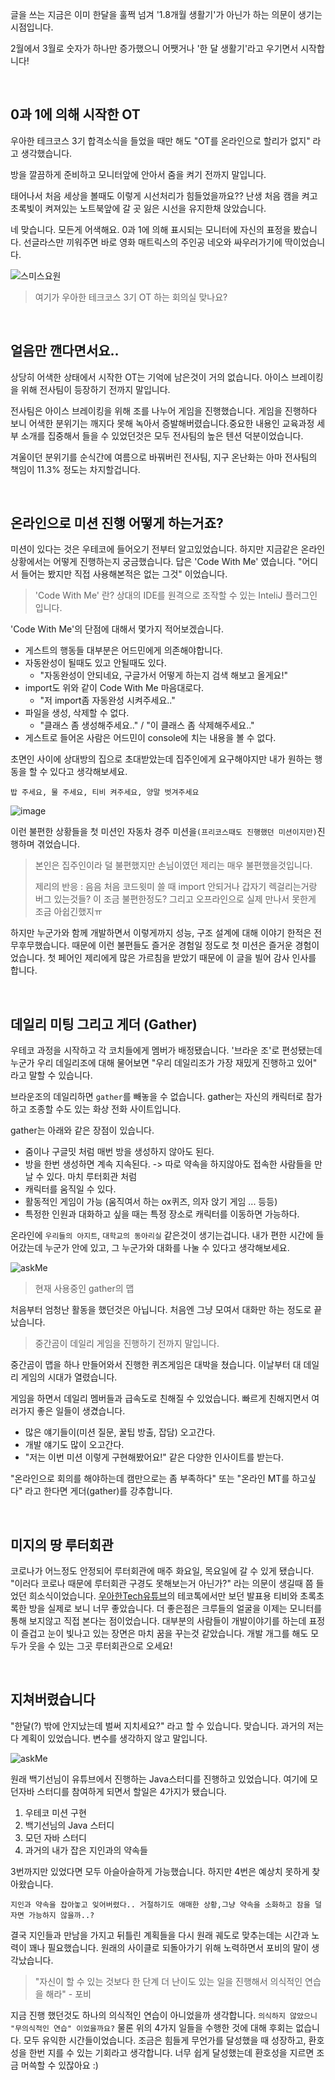 글을 쓰는 지금은 이미 한달을 훌쩍 넘겨 '1.8개월 생활기'가 아닌가 하는 의문이 생기는 시점입니다.

2월에서 3월로 숫자가 하나만 증가했으니 어쨋거나 '한 달 생활기'라고 우기면서 시작합니다!

<br>

## 0과 1에 의해 시작한 OT
우아한 테크코스 3기 합격소식을 들었을 때만 해도 "OT를 온라인으로 할리가 없지" 라고 생각했습니다.

방을 깔끔하게 준비하고 모니터앞에 안아서 줌을 켜기 전까지 말입니다.

태어나서 처음 세상을 볼때도 이렇게 시선처리가 힘들었을까요?? 난생 처음 캠을 켜고 초록빛이 켜져있는 노트북앞에 갈 곳 잃은 시선을 유지한채 앉았습니다.

네 맞습니다. 모든게 어색해요. 0과 1에 의해 표시되는 모니터에 자신의 표정을 봤습니다. 선글라스만 끼워주면 바로 영화 매트릭스의 주인공 네오와 싸우러가기에 딱이었습니다.


![스미스요원](https://img1.daumcdn.net/thumb/R1280x0/?scode=mtistory2&fname=https%3A%2F%2Fblog.kakaocdn.net%2Fdn%2FEgBQ0%2Fbtq05n1hTSG%2FQ46PDKrUzOhSMgUjMcrj3K%2Fimg.jpg)

> 여기가 우아한 테크코스 3기 OT 하는 회의실 맞나요?

<br>

## 얼음만 깬다면서요..
상당히 어색한 상태에서 시작한 OT는 기억에 남은것이 거의 없습니다. 아이스 브레이킹을 위해 전사팀이 등장하기 전까지 말입니다.

전사팀은 아이스 브레이킹을 위해 조를 나누어 게임을 진행했습니다. 게임을 진행하다 보니 어색한 분위기는 깨지다 못해 녹아서 증발해버렸습니다.중요한 내용인 교육과정 세부 소개를 집중해서 들을 수 있었던것은 모두 전사팀의 높은 텐션 덕분이었습니다.

겨울이던 분위기를 순식간에 여름으로 바꿔버린 전사팀, 지구 온난화는 아마 전사팀의 책임이 11.3% 정도는 차지할겁니다.

<br>

## 온라인으로 미션 진행 어떻게 하는거죠?
미션이 있다는 것은 우테코에 들어오기 전부터 알고있었습니다. 하지만 지금같은 온라인 상황에서는 어떻게 진행하는지 궁금했습니다.
답은 'Code With Me' 였습니다. "어디서 들어는 봤지만 직접 사용해본적은 없는 그것" 이었습니다.

> 'Code With Me' 란? 상대의 IDE를 원격으로 조작할 수 있는 InteliJ 플러그인 입니다.

'Code With Me'의 단점에 대해서 몇가지 적어보겠습니다.
* 게스트의 행동들 대부분은 어드민에게 의존해야합니다.
* 자동완성이 될때도 있고 안될때도 있다.
    + "자동완성이 안되네요, 구글가서 어떻게 하는지 검색 해보고 올게요!"
* import도 위와 같이 Code With Me 마음대로다.
    + "저 import좀 자동완성 시켜주세요.."
* 파일을 생성, 삭제할 수 없다.
    + "클래스 좀 생성해주세요.." / "이 클래스 좀 삭제해주세요.."
* 게스트로 들어온 사람은 어드민이 console에 치는 내용을 볼 수 없다.

초면인 사이에 상대방의 집으로 초대받았는데 집주인에게 요구해야지만 내가 원하는 행동을 할 수 있다고 생각해보세요.

```밥 주세요, 물 주세요, 티비 켜주세요, 양말 벗겨주세요```

![image](https://user-images.githubusercontent.com/57378410/112709652-a2da8780-8efe-11eb-8e15-5c378772d904.png)

이런 불편한 상황들을 첫 미션인 자동차 경주 미션을```(프리코스때도 진행했던 미션이지만)```진행하며 겪었습니다.
> 본인은 집주인이라 덜 불편했지만 손님이였던 제리는 매우 불편했을것입니다.
> 
> 제리의 반응 :
> 음음 처음 코드윗미 쓸 때 
> import 안되거나 갑자기 렉걸리는거랑 버그 있는것들? 이 조금 불편한정도?
> 그리고 오프라인으로 실제 만나서 못한게 조금 아쉽긴했지ㅠ

하지만 누군가와 함께 개발하면서 이렇게까지 성능, 구조 설계에 대해 이야기 한적은 전무후무했습니다. 때문에 이런 불편들도 즐거운 경험일 정도로 첫 미션은 즐거운 경험이었습니다. 첫 페어인 제리에게 많은 가르침을 받았기 때문에 이 글을 빌어 감사 인사를 합니다.

<br>

## 데일리 미팅 그리고 게더 (Gather)
우테코 과정을 시작하고 각 코치들에게 멤버가 배정됐습니다. '브라운 조'로 편성됐는데 누군가 우리 데일리조에 대해 물어보면 "우리 데일리조가 가장 재밌게 진행하고 있어" 라고 말할 수 있습니다.

브라운조의 데일리하면 ```gather```를 빼놓을 수 없습니다. gather는 자신의 캐릭터로 참가하고 조종할 수도 있는 화상 전화 사이트입니다.

gather는 아래와 같은 장점이 있습니다.
* 줌이나 구글밋 처럼 매번 방을 생성하지 않아도 된다.
* 방을 한번 생성하면 계속 지속된다. -> 따로 약속을 하지않아도 접속한 사람들을 만날 수 있다. 마치 루터회관 처럼
* 캐릭터를 움직일 수 있다.
* 활동적인 게임이 가능 (움직여서 하는 ox퀴즈, 의자 앉기 게임 ... 등등)
* 특정한 인원과 대화하고 싶을 때는 특정 장소로 캐릭터를 이동하면 가능하다.

온라인에 ```우리들의 아지트```, ```대학교의 동아리실``` 같은것이 생기는겁니다.
내가 편한 시간에 들어갔는데 누군가 안에 있고, 그 누군가와 대화를 나눌 수 있다고 생각해보세요.


![askMe](https://img1.daumcdn.net/thumb/R1280x0/?scode=mtistory2&fname=https%3A%2F%2Fblog.kakaocdn.net%2Fdn%2Fcu9nSK%2Fbtq06izAlGY%2FyrkKhXp8H7VKrUWkj2tkpK%2Fimg.png)

>현재 사용중인 gather의 맵

처음부터 엄청난 활동을 했던것은 아닙니다. 처음엔 그냥 모여서 대화만 하는 정도로 끝났습니다.

> 중간곰이 데일리 게임을 진행하기 전까지 말입니다.

중간곰이 맵을 하나 만들어와서 진행한 퀴즈게임은 대박을 쳤습니다. 이날부터 대 데일리 게임의 시대가 열렸습니다.

게임을 하면서 데일리 멤버들과 급속도로 친해질 수 있었습니다. 빠르게 친해지면서 여러가지 좋은 일들이 생겼습니다.

* 많은 얘기들이(미션 질문, 꿀팁 방출, 잡담) 오고간다.
* 개발 얘기도 많이 오고간다.
* "저는 이번 미션 이렇게 구현해봤어요!" 같은 다양한 인사이트를 받는다.


"온라인으로 회의를 해야하는데 캠만으로는 좀 부족하다" 또는 "온라인 MT를 하고싶다" 라고 한다면 게더(gather)를 강추합니다.

<br>

## 미지의 땅 루터회관
코로나가 어느정도 안정되어 루터회관에 매주 화요일, 목요일에 갈 수 있게 됐습니다. 
"이러다 코로나 때문에 루터회관 구경도 못해보는거 아닌가?" 라는 의문이 생길때 쯤 들었던 희소식이었습니다.
[우아한Tech유튜브][woowaTechLink]의 테코톡에서만 보던 발표용 티비와 초록초록한 방을 실제로 보니 너무 좋았습니다. 
더 좋은점은 크루들의 얼굴을 이제는 모니터를 통해 보지않고 직접 본다는 점이었습니다. 
대부분의 사람들이 개발이야기를 하는데 표정이 즐겁고 눈이 빛나고 있는 장면은 마치 꿈을 꾸는것 같았습니다. 
개발 개그를 해도 모두가 웃을 수 있는 그곳 루터회관으로 오세요!

[woowaTechLink]: https://www.youtube.com/channel/UC-mOekGSesms0agFntnQang

<br>

## 지쳐버렸습니다
"한달(?) 밖에 안지났는데 벌써 지치세요?" 라고 할 수 있습니다.
맞습니다. 과거의 저는 다 계획이 있었습니다. 변수를 생각하지 않고 말입니다.

![askMe](https://img1.daumcdn.net/thumb/R1280x0/?scode=mtistory2&fname=https%3A%2F%2Fblog.kakaocdn.net%2Fdn%2FpircI%2Fbtq04MH6oFw%2FoIz0wifPrBcn0A1Mgia8QK%2Fimg.jpg)

원래 백기선님이 유튜브에서 진행하는 Java스터디를 진행하고 있었습니다. 여기에 모던자바 스터디를 참여하게 되면서 할일은 4가지가 됐습니다.

1. 우테코 미션 구현
2. 백기선님의 Java 스터디
3. 모던 자바 스터디
4. 과거의 내가 잡은 지인과의 약속들

3번까지만 있었다면 모두 아슬아슬하게 가능했습니다. 하지만 4번은 예상치 못하게 찾아왔습니다.
```
지인과 약속을 잡아놓고 잊어버렸다.. 거절하기도 애매한 상황,그냥 약속을 소화하고 잠을 덜 자면 가능하지 않을까..?
```
결국 지인들과 만남을 가지고 뒤틀린 계획들을 다시 원래 궤도로 맞추는데는 시간과 노력이 꽤나 필요했습니다.
원래의 사이클로 되돌아가기 위해 노력하면서 포비의 말이 생각났습니다.



> "자신이 할 수 있는 것보다 한 단계 더 난이도 있는 일을 진행해서 의식적인 연습을 해라" - 포비



지금 진행 했던것도 하나의 의식적인 연습이 아니었을까 생각합니다. ```의식하지 않았으니 "무의식적인 연습" 이었을까요?```
물론 위의 4가지 일들을 수행한 것에 대해 후회는 없습니다. 모두 유익한 시간들이었습니다.
조금은 힘들게 무언가를 달성했을 때 성장하고, 환호성을 한번 지를 수 있는 기회라고 생각합니다.
너무 쉽게 달성했는데 환호성을 지르면 조금 머쓱할 수 있잖아요 :)
